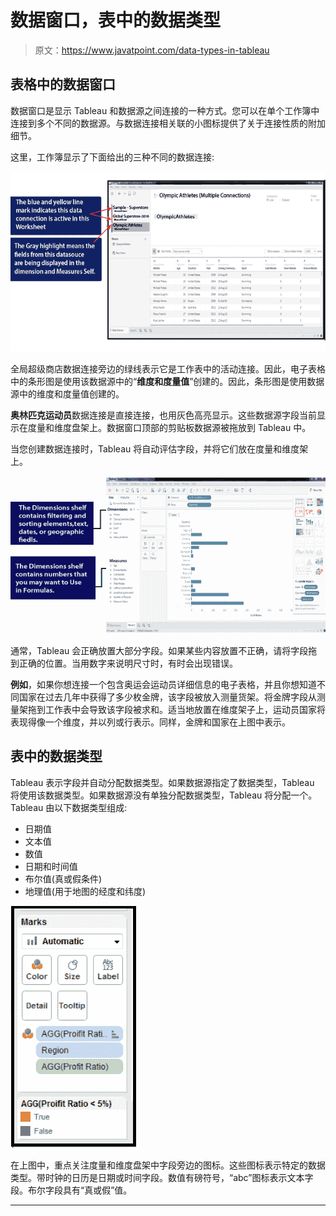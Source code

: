 # 数据窗口，表中的数据类型

> 原文：<https://www.javatpoint.com/data-types-in-tableau>

## 表格中的数据窗口

数据窗口是显示 Tableau 和数据源之间连接的一种方式。您可以在单个工作簿中连接到多个不同的数据源。与数据连接相关联的小图标提供了关于连接性质的附加细节。

这里，工作簿显示了下面给出的三种不同的数据连接:

![Data Window and Data Types in Tableau](img/67d4f4d6c75a41a1783721b9ff2d8786.png)

全局超级商店数据连接旁边的绿线表示它是工作表中的活动连接。因此，电子表格中的条形图是使用该数据源中的“**维度和度量值**”创建的。因此，条形图是使用数据源中的维度和度量值创建的。

**奥林匹克运动员**数据连接是直接连接，也用灰色高亮显示。这些数据源字段当前显示在度量和维度盘架上。数据窗口顶部的剪贴板数据源被拖放到 Tableau 中。

当您创建数据连接时，Tableau 将自动评估字段，并将它们放在度量和维度架上。

![Data Window and Data Types in Tableau](img/e64c010e55de367d9b197110f45eaf3b.png)

通常，Tableau 会正确放置大部分字段。如果某些内容放置不正确，请将字段拖到正确的位置。当用数字来说明尺寸时，有时会出现错误。

**例如**，如果你想连接一个包含奥运会运动员详细信息的电子表格，并且你想知道不同国家在过去几年中获得了多少枚金牌，该字段被放入测量货架。将金牌字段从测量架拖到工作表中会导致该字段被求和。适当地放置在维度架子上，运动员国家将表现得像一个维度，并以列或行表示。同样，金牌和国家在上图中表示。

## 表中的数据类型

Tableau 表示字段并自动分配数据类型。如果数据源指定了数据类型，Tableau 将使用该数据类型。如果数据源没有单独分配数据类型，Tableau 将分配一个。Tableau 由以下数据类型组成:

*   日期值
*   文本值
*   数值
*   日期和时间值
*   布尔值(真或假条件)
*   地理值(用于地图的经度和纬度)

![Data Window and Data Types in Tableau](img/c598549944f99e7020d9db34e4ad1aa2.png)

在上图中，重点关注度量和维度盘架中字段旁边的图标。这些图标表示特定的数据类型。带时钟的日历是日期或时间字段。数值有磅符号，“abc”图标表示文本字段。布尔字段具有“真或假”值。

* * *